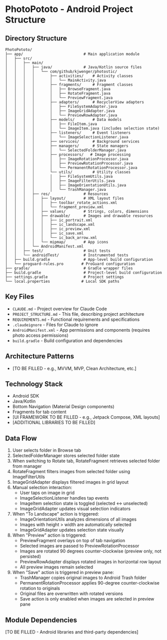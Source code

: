 # PhotoPototo - Android Project Structure

## Directory Structure
```
PhotoPototo/
├── app/                           # Main application module
│   ├── src/
│   │   ├── main/
│   │   │   ├── java/              # Java/Kotlin source files
│   │   │   │   └── com/github/kjwenger/photostic/
│   │   │   │       ├── activities/    # Activity classes
│   │   │   │       │   └── MainActivity.java
│   │   │   │       ├── fragments/     # Fragment classes
│   │   │   │       │   ├── BrowseFragment.java
│   │   │   │       │   ├── RotateFragment.java
│   │   │   │       │   └── PreviewFragment.java
│   │   │   │       ├── adapters/      # RecyclerView adapters
│   │   │   │       │   ├── FileSystemAdapter.java
│   │   │   │       │   ├── ImageGridAdapter.java
│   │   │   │       │   └── PreviewRowAdapter.java
│   │   │   │       ├── models/        # Data models
│   │   │   │       │   ├── FileItem.java
│   │   │   │       │   └── ImageItem.java (includes selection state)
│   │   │   │       ├── listeners/     # Event listeners
│   │   │   │       │   └── ImageSelectionListener.java
│   │   │   │       ├── services/      # Background services
│   │   │   │       ├── managers/      # State managers
│   │   │   │       │   └── SelectedFolderManager.java
│   │   │   │       ├── processors/   # Image processing
│   │   │   │       │   ├── ImageRotationProcessor.java
│   │   │   │       │   ├── PreviewRotationProcessor.java
│   │   │   │       │   └── PermanentRotationProcessor.java
│   │   │   │       └── utils/         # Utility classes
│   │   │   │       │   ├── FileSystemUtils.java
│   │   │   │       │   ├── ImageFilterUtils.java
│   │   │   │       │   ├── ImageOrientationUtils.java
│   │   │   │       │   └── TrashManager.java
│   │   │   ├── res/               # Resources
│   │   │   │   ├── layout/        # XML layout files
│   │   │   │   │   ├── toolbar_rotate_actions.xml
│   │   │   │   │   └── fragment_preview.xml
│   │   │   │   ├── values/        # Strings, colors, dimensions
│   │   │   │   ├── drawable/      # Images and drawable resources
│   │   │   │   │   ├── ic_portrait.xml
│   │   │   │   │   ├── ic_landscape.xml
│   │   │   │   │   ├── ic_preview.xml
│   │   │   │   │   ├── ic_save.xml
│   │   │   │   │   └── ic_back_arrow.xml
│   │   │   │   └── mipmap/        # App icons
│   │   │   └── AndroidManifest.xml
│   │   ├── test/                  # Unit tests
│   │   └── androidTest/           # Instrumented tests
│   ├── build.gradle               # App-level build configuration
│   └── proguard-rules.pro        # ProGuard configuration
├── gradle/                        # Gradle wrapper files
├── build.gradle                   # Project-level build configuration
├── settings.gradle                # Project settings
└── local.properties              # Local SDK paths
```

## Key Files
- `CLAUDE.md` - Project overview for Claude Code
- `PROJECT_STRUCTURE.md` - This file, describing project architecture
- `REQUIREMENTS.md` - Functional requirements and specifications
- `.claudeignore` - Files for Claude to ignore
- `AndroidManifest.xml` - App permissions and components (requires photo access permissions)
- `build.gradle` - Build configuration and dependencies

## Architecture Patterns
- [TO BE FILLED - e.g., MVVM, MVP, Clean Architecture, etc.]

## Technology Stack
- Android SDK
- Java/Kotlin
- Bottom Navigation (Material Design components)
- Fragments for tab content
- [UI FRAMEWORK TO BE FILLED - e.g., Jetpack Compose, XML layouts]
- [ADDITIONAL LIBRARIES TO BE FILLED]

## Data Flow
1. User selects folder in Browse tab
2. SelectedFolderManager stores selected folder state
3. When switching to Rotate tab, RotateFragment retrieves selected folder from manager
4. RotateFragment filters images from selected folder using ImageFilterUtils
5. ImageGridAdapter displays filtered images in grid layout
6. Manual selection interaction:
   - User taps on image in grid
   - ImageSelectionListener handles tap events
   - ImageItem selection state is toggled (selected ↔ unselected)
   - ImageGridAdapter updates visual selection indicators
7. When "To Landscape" action is triggered:
   - ImageOrientationUtils analyzes dimensions of all images
   - Images with height > width are automatically selected
   - ImageGridAdapter updates selection state visually
8. When "Preview" action is triggered:
   - PreviewFragment overlays on top of tab navigation
   - Selected images are passed to PreviewRotationProcessor
   - Images are rotated 90 degrees counter-clockwise (preview only, not persisted)
   - PreviewRowAdapter displays rotated images in horizontal row layout
   - All preview images remain selected
9. When "Save" action is triggered in preview pane:
   - TrashManager copies original images to Android Trash folder
   - PermanentRotationProcessor applies 90-degree counter-clockwise rotation to originals
   - Original files are overwritten with rotated versions
   - Save action is only enabled when images are selected in preview pane

## Module Dependencies
[TO BE FILLED - Android libraries and third-party dependencies]